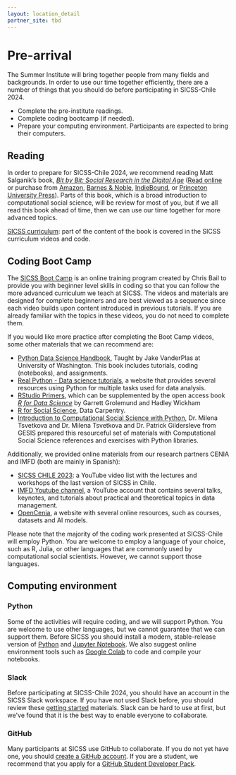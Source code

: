 ```yaml
---
layout: location_detail
partner_site: tbd
---
```


# Pre-arrival

The Summer Institute will bring together people from many fields and backgrounds. In order to use our time together efficiently, there are a number of things that you should do before participating in SICSS-Chile 2024.

- Complete the pre-institute readings.
- Complete coding bootcamp (if needed).
- Prepare your computing environment. Participants are expected to bring their computers.


## Reading

In order to prepare for SICSS-Chile 2024, we recommend reading Matt Salganik’s book, *[Bit by Bit: Social Research in the Digital Age](http://www.bitbybitbook.com)* ([Read online](https://www.bitbybitbook.com/en/1st-ed/preface/) or purchase from [Amazon](https://www.amazon.com/Bit-Social-Research-Digital-Age/dp/0691158649), [Barnes & Noble](https://www.barnesandnoble.com/w/bit-by-bit-matthew-salganik/1125483924), [IndieBound](https://www.indiebound.org/book/9780691158648), or [Princeton University Press](https://press.princeton.edu/titles/11057.html)). Parts of this book, which is a broad introduction to computational social science, will be review for most of you, but if we all read this book ahead of time, then we can use our time together for more advanced topics.

[SICSS curriculum](https://sicss.io/curriculum): part of the content of the book is covered in the SICSS curriculum videos and code.

## Coding Boot Camp

The [SICSS Boot Camp](https://sicss.io/boot_camp) is an online training program created by Chris Bail to provide you with beginner level skills in coding so that you can follow the more advanced curriculum we teach at SICSS. The videos and materials are designed for complete beginners and are best viewed as a sequence since each video builds upon content introduced in previous tutorials. If you are already familiar with the topics in these videos, you do not need to complete them.

If you would like more practice after completing the Boot Camp videos, some other materials that we can recommend are:
- [Python Data Science Handbook](https://jakevdp.github.io/PythonDataScienceHandbook/), Taught by Jake VanderPlas at University of Washington. This book includes tutorials, coding (notebooks), and assignments.
- [Real Python - Data science tutorials](https://realpython.com/tutorials/data-science/), a website that provides several resources using Python for multiple tasks used for data analysis.
- [RStudio Primers](https://rstudio.cloud/learn/primers), which can be supplemented by the open access book _[R for Data Science](https://r4ds.had.co.nz/)_ by Garrett Grolemund and Hadley Wickham
- [R for Social Science](https://datacarpentry.org/r-socialsci/), Data Carpentry.  
- [Introduction to Computational Social Science with Python](https://github.com/gesis-css-python/materials), Dr. Milena Tsvetkova and Dr. Milena Tsvetkova and Dr. Patrick Gildersleve from GESIS prepared this resourceful set of materials with Computational Social Science references and exercises with Python libraries. 

Additionally, we provided online materials from our research partners CENIA and IMFD (both are mainly in Spanish):

- [SICSS CHILE 2023](https://www.youtube.com/playlist?list=PLaJMYC1Fy52w17B9Rp6Cdf9sf3Q103A4Z): a YouTube video list with the lectures and workshops of the last version of SICSS in Chile.
- [IMFD Youtube channel](https://www.youtube.com/@FundamentosdelosDatos), a YouTube account that contains several talks, keynotes, and tutorials about practical and theoretical topics in data management.
- [OpenCenia](https://cenia.cl/opencenia/), a website with several online resources, such as courses, datasets and AI models.


Please note that the majority of the coding work presented at SICSS-Chile will employ Python. You are welcome to employ a language of your choice, such as R, Julia, or other languages that are commonly used by computational social scientists.  However, we cannot support those languages.

## Computing environment

### Python

Some of the activities will require coding, and we will support Python. You are welcome to use other languages, but we cannot guarantee that we can support them. Before SICSS you should install a modern, stable-release version of [Python](https://www.python.org/) and [Jupyter Notebook](https://jupyter.org/). We also suggest online environment tools such as [Google Colab](https://colab.research.google.com/) to code and compile your notebooks.

### Slack

Before participating at SICSS-Chile 2024, you should have an account in the SICSS Slack workspace.  If you have not used Slack before, you should review these [getting started](https://slack.com/help/categories/360000049043-Getting-started) materials.  Slack can be hard to use at first, but we've found that it is the best way to enable everyone to collaborate.

### GitHub

Many participants at SICSS use GitHub to collaborate. If you do not yet have one, you should [create a GitHub account](https://github.com/join). If you are a student, we recommend that you apply for a [GitHub Student Developer Pack](https://education.github.com/pack).


